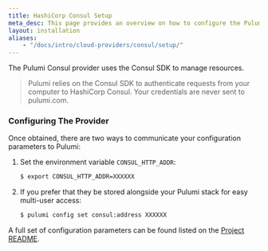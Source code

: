 ```yaml
---
title: HashiCorp Consul Setup
meta_desc: This page provides an overview on how to configure the Pulumi Consul Provider.
layout: installation
aliases:
    - "/docs/intro/cloud-providers/consul/setup/"
---
```


The Pulumi Consul provider uses the Consul SDK to manage resources.

> Pulumi relies on the Consul SDK to authenticate requests from your computer to HashiCorp Consul. Your credentials are never sent
> to pulumi.com.

### Configuring The Provider

Once obtained, there are two ways to communicate your configuration parameters to Pulumi:

1. Set the environment variable `CONSUL_HTTP_ADDR`:

    ```bash
    $ export CONSUL_HTTP_ADDR=XXXXXX
    ```

2. If you prefer that they be stored alongside your Pulumi stack for easy multi-user access:

    ```bash
    $ pulumi config set consul:address XXXXXX
    ```

A full set of configuration parameters can be found listed on the [Project README](https://github.com/pulumi/pulumi-consul/blob/master/README.md).
